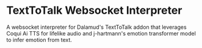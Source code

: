 # TextToTalk Websocket Interpreter
A websocket interpreter for Dalamud's TextToTalk addon that leverages Coqui Ai TTS for lifelike audio and j-hartmann's emotion transformer model to infer emotion from text.
